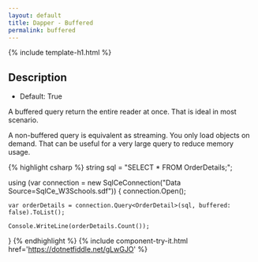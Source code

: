 ```yaml
---
layout: default
title: Dapper - Buffered
permalink: buffered
---
```


{% include template-h1.html %}

## Description

- Default: True

A buffered query return the entire reader at once. That is ideal in most scenario.

A non-buffered query is equivalent as streaming. You only load objects on demand. That can be useful for a very large query to reduce memory usage.

{% highlight csharp %}
string sql = "SELECT * FROM OrderDetails;";

using (var connection = new SqlCeConnection("Data Source=SqlCe_W3Schools.sdf"))
{
	connection.Open();
	
	var orderDetails = connection.Query<OrderDetail>(sql, buffered: false).ToList();

	Console.WriteLine(orderDetails.Count());
}
{% endhighlight %}
{% include component-try-it.html href='https://dotnetfiddle.net/gLwGJO' %}

